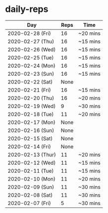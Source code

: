 # daily-reps

| Day | Reps | Time |
|-|-|-|
| 2020-02-28 (Fri) | 16 | ~20 mins |
| 2020-02-27 (Thu) | 16 | ~15 mins |
| 2020-02-26 (Wed) | 16 | ~15 mins |
| 2020-02-25 (Tue) | 16 | ~15 mins |
| 2020-02-24 (Mon) | 16 | ~15 mins |
| 2020-02-23 (Sun) | 16 | ~15 mins |
| 2020-02-22 (Sat) | None |  |
| 2020-02-21 (Fri) | 16 | ~15 mins |
| 2020-02-20 (Thu) | 16 | ~20 mins |
| 2020-02-19 (Wed) | 9 | ~30 mins |
| 2020-02-18 (Tue) | 11 | ~20 mins |
| 2020-02-17 (Mon) | None | |
| 2020-02-16 (Sun) | None | |
| 2020-02-15 (Sat) | None | |
| 2020-02-14 (Fri) | None | |
| 2020-02-13 (Thur) | 11 | ~20 mins |
| 2020-02-12 (Wed) | 11 | ~15 mins |
| 2020-02-11 (Tue) | 11 | ~15 mins |
| 2020-02-10 (Mon) | 11 | ~20 mins |
| 2020-02-09 (Sun) | 11 | ~30 mins |
| 2020-02-08 (Sat) | 11 | ~30 mins |
| 2020-02-07 (Fri) | 5 | ~30 mins |
